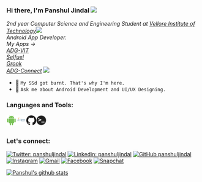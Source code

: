 ### Hi there, I'm Panshul Jindal <img src="https://media.giphy.com/media/hvRJCLFzcasrR4ia7z/giphy.gif" width="25px"> 

<p><em>2nd year Computer Science and Engineering Student at <a href="https://vit.ac.in/">Vellore Institute of Technology</a><img src="https://media.giphy.com/media/fYSnHlufseco8Fh93Z/giphy.gif" width="30"></br> Android App Developer.</br> My Apps ->                  
</br><a href="https://play.google.com/store/apps/details?id=com.adgvit.externals">ADG-VIT</a>
</br><a href="https://play.google.com/store/apps/details?id=com.panshul.selfuel">Selfuel</a>
</br><a href="https://play.google.com/store/apps/details?id=com.panshul.grook">Grook</a>
</br><a href="https://play.google.com/store/apps/details?id=com.adgvit.internals">ADG-Connect</a>
<img src="https://media.giphy.com/media/WUlplcMpOCEmTGBtBW/giphy.gif" width="30">

</em></p>

- 🤯 `My SSd got burnt. That's why I'm here.`
- 💬 `Ask me about Android Development and UI/UX Designing.`

### Languages and Tools:
<img align="left" alt="Android" width="26px" src="https://raw.githubusercontent.com/github/explore/80688e429a7d4ef2fca1e82350fe8e3517d3494d/topics/android/android.png" />
<img align="left" alt="Java" width="26px" src="https://raw.githubusercontent.com/github/explore/80688e429a7d4ef2fca1e82350fe8e3517d3494d/topics/java/java.png" />
<img align="left" alt="GitHub" width="26px" src="https://raw.githubusercontent.com/github/explore/78df643247d429f6cc873026c0622819ad797942/topics/github/github.png" />
<img align="left" alt="Terminal" width="26px" src="https://raw.githubusercontent.com/github/explore/80688e429a7d4ef2fca1e82350fe8e3517d3494d/topics/terminal/terminal.png" />
<br />
<br />


### Let's connect:
[![Twitter: panshuljindal](https://img.shields.io/twitter/follow/JindalPanshul?style=social)](https://twitter.com/JindalPanshul?s=09)
[![Linkedin: panshuljindal](https://img.shields.io/badge/panshul-jindalal-blue?style=flat-square&logo=Linkedin&logoColor=white&link=https://www.linkedin.com/in/panshul-jindal-392746199)](https://www.linkedin.com/in/panshul-jindal-392746199)
[![GitHub panshuljindal](https://img.shields.io/github/followers/panshuljindal?label=follow&style=social)](https://github.com/panshuljindal)
[![Instagram](https://img.shields.io/badge/Instagram-follow-purple.svg?logo=instagram&logoColor=white)](https://www.instagram.com/panshuljindal/)
[![Gmail](https://img.shields.io/badge/%20-Send%20Mail-black?color=14171A&labelColor=ef5350&logo=gmail&logoColor=ffffff)](mailto:panshuljindal@gmail.com?subject=From%20GitHub&body=Hi,%20there.%20Found%20you%20from%20GitHub.)
[![Facebook](https://img.shields.io/badge/Facebook-add-blue.svg?logo=facebook&logoColor=white)](https://www.facebook.com/jindal.panshul)
[![Snapchat](https://img.shields.io/badge/Snapchat-add-yellow.svg?logo=snapchat&logoColor=white)](https://www.snapchat.com/add/panshul28)

[![Panshul's github stats](https://github-readme-stats.vercel.app/api?username=panshuljindal)](https://github.com/anuraghazra/github-readme-stats)
